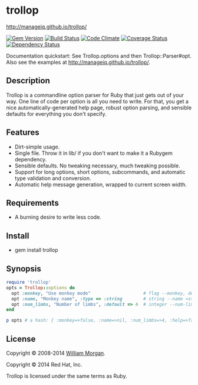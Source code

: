 # trollop

http://manageiq.github.io/trollop/

[![Gem Version](https://badge.fury.io/rb/trollop.svg)](http://badge.fury.io/rb/trollop)
[![Build Status](https://travis-ci.org/ManageIQ/trollop.svg)](https://travis-ci.org/ManageIQ/trollop)
[![Code Climate](https://codeclimate.com/github/ManageIQ/trollop/badges/gpa.svg)](https://codeclimate.com/github/ManageIQ/trollop)
[![Coverage Status](http://img.shields.io/coveralls/ManageIQ/trollop.svg)](https://coveralls.io/r/ManageIQ/trollop)
[![Dependency Status](https://gemnasium.com/ManageIQ/trollop.svg)](https://gemnasium.com/ManageIQ/trollop)

Documentation quickstart: See Trollop.options and then Trollop::Parser#opt.
Also see the examples at http://manageiq.github.io/trollop/.

## Description

Trollop is a commandline option parser for Ruby that just gets out of your way.
One line of code per option is all you need to write. For that, you get a nice
automatically-generated help page, robust option parsing, and sensible defaults
for everything you don't specify.

## Features

- Dirt-simple usage.
- Single file. Throw it in lib/ if you don't want to make it a Rubygem dependency.
- Sensible defaults. No tweaking necessary, much tweaking possible.
- Support for long options, short options, subcommands, and automatic type validation and
  conversion.
- Automatic help message generation, wrapped to current screen width.

## Requirements

* A burning desire to write less code.

## Install

* gem install trollop

## Synopsis

```ruby
require 'trollop'
opts = Trollop::options do
  opt :monkey, "Use monkey mode"                    # flag --monkey, default false
  opt :name, "Monkey name", :type => :string        # string --name <s>, default nil
  opt :num_limbs, "Number of limbs", :default => 4  # integer --num-limbs <i>, default to 4
end

p opts # a hash: { :monkey=>false, :name=>nil, :num_limbs=>4, :help=>false }
```

## License

Copyright &copy; 2008-2014 [William Morgan](http://masanjin.net/).

Copyright &copy; 2014 Red Hat, Inc.

Trollop is licensed under the same terms as Ruby.
